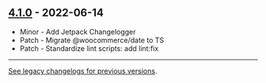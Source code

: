 ## [4.1.0](https://www.npmjs.com/package/@woocommerce/date/v/4.1.0) - 2022-06-14

-   Minor - Add Jetpack Changelogger
-   Patch - Migrate @woocommerce/date to TS
-   Patch - Standardize lint scripts: add lint:fix

---

[See legacy changelogs for previous versions](https://github.com/woocommerce/woocommerce/blob/68581955106947918d2b17607a01bdfdf22288a9/packages/js/date/CHANGELOG.md).
